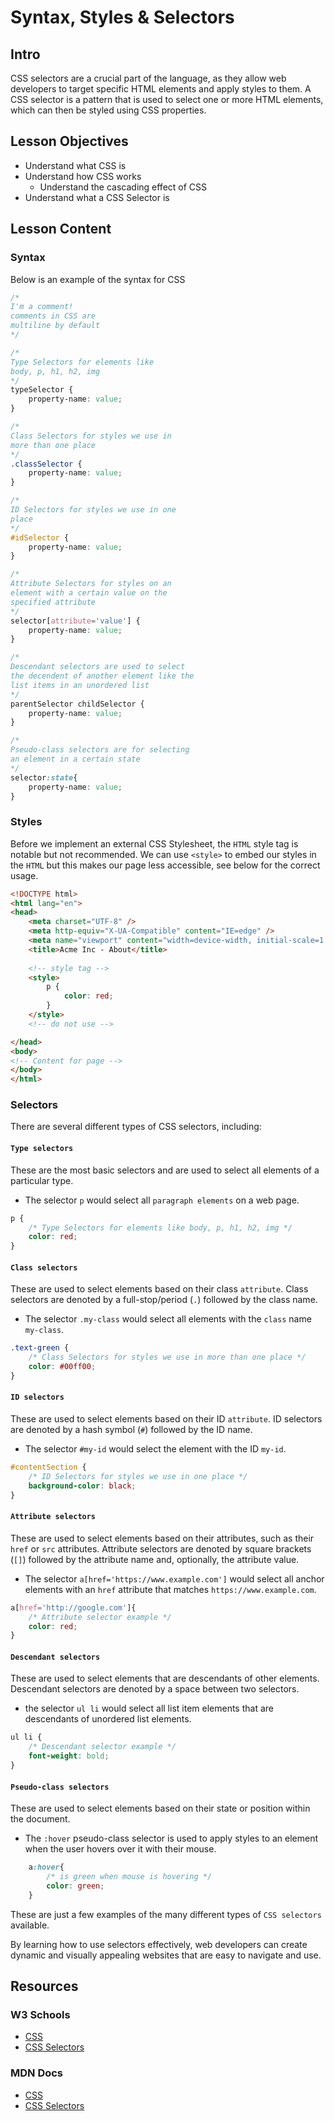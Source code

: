 # Syntax, Styles & Selectors

## Intro

CSS selectors are a crucial part of the language, as they allow web developers to target specific HTML elements and apply styles to them. A CSS selector is a pattern that is used to select one or more HTML elements, which can then be styled using CSS properties.

## Lesson Objectives

- Understand what CSS is
- Understand how CSS works
  - Understand the cascading effect of CSS
- Understand what a CSS Selector is

## Lesson Content

### Syntax

Below is an example of the syntax for CSS

```css
/* 
I'm a comment! 
comments in CSS are 
multiline by default
*/

/*
Type Selectors for elements like 
body, p, h1, h2, img
*/
typeSelector {
    property-name: value; 
}

/*
Class Selectors for styles we use in 
more than one place
*/
.classSelector {
    property-name: value;
}

/*
ID Selectors for styles we use in one 
place
*/
#idSelector {
    property-name: value;
}

/*
Attribute Selectors for styles on an 
element with a certain value on the 
specified attribute
*/
selector[attribute='value'] {
    property-name: value;
}

/* 
Descendant selectors are used to select 
the decendent of another element like the 
list items in an unordered list
*/
parentSelector childSelector {
    property-name: value;
}

/*
Pseudo-class selectors are for selecting 
an element in a certain state
*/
selector:state{
    property-name: value;
}
```

### Styles

Before we implement an external CSS Stylesheet, the `HTML` style tag is notable but not recommended. We can use `<style>` to embed our styles in the `HTML` but this makes our page less accessible, see below for the correct usage.

```html
<!DOCTYPE html>
<html lang="en">
<head>
    <meta charset="UTF-8" />
    <meta http-equiv="X-UA-Compatible" content="IE=edge" />
    <meta name="viewport" content="width=device-width, initial-scale=1.0" />
    <title>Acme Inc - About</title>
    
    <!-- style tag -->
    <style>
        p {
            color: red;
        }
    </style>
    <!-- do not use -->

</head>
<body>
<!-- Content for page -->
</body>
</html>
```

### Selectors

There are several different types of CSS selectors, including:

#### `Type selectors`

These are the most basic selectors and are used to select all elements of a particular type.

- The selector `p` would select all `paragraph elements` on a web page.

```css
p {
    /* Type Selectors for elements like body, p, h1, h2, img */
    color: red; 
}
```

#### `Class selectors`

These are used to select elements based on their class `attribute`. Class selectors are denoted by a full-stop/period (`.`) followed by the class name.

- The selector `.my-class` would select all elements with the `class` name `my-class`.

```css
.text-green {
    /* Class Selectors for styles we use in more than one place */
    color: #00ff00;
}
```

#### `ID selectors`

These are used to select elements based on their ID `attribute`. ID selectors are denoted by a hash symbol (`#`) followed by the ID name.

- The selector `#my-id` would select the element with the ID `my-id`.

```css
#contentSection {
    /* ID Selectors for styles we use in one place */
    background-color: black;
}
```

#### `Attribute selectors`

These are used to select elements based on their attributes, such as their `href` or `src` attributes. Attribute selectors are denoted by square brackets (`[]`) followed by the attribute name and, optionally, the attribute value.

- The selector `a[href='https://www.example.com']` would select all anchor elements with an `href` attribute that matches `https://www.example.com`.

```css
a[href='http://google.com']{
    /* Attribute selector example */
    color: red;
}
```

#### `Descendant selectors`

These are used to select elements that are descendants of other elements. Descendant selectors are denoted by a space between two selectors.

- the selector `ul li` would select all list item elements that are descendants of unordered list elements.

```css
ul li {
    /* Descendant selector example */
    font-weight: bold;
}

```

#### `Pseudo-class selectors`

These are used to select elements based on their state or position within the document.

- The `:hover` pseudo-class selector is used to apply styles to an element when the user hovers over it with their mouse.

```css
    a:hover{
        /* is green when mouse is hovering */
        color: green;
    }
```

These are just a few examples of the many different types of `CSS selectors` available.

By learning how to use selectors effectively, web developers can create dynamic and visually appealing websites that are easy to navigate and use.

## Resources

### W3 Schools

- [CSS](https://www.w3schools.com/w3css/default.asp)
- [CSS Selectors](https://www.w3schools.com/cssref/css_selectors.php)

### MDN Docs

- [CSS](https://developer.mozilla.org/en-US/docs/Web/CSS)
- [CSS Selectors](https://developer.mozilla.org/en-US/docs/Web/CSS/CSS_Selectors)